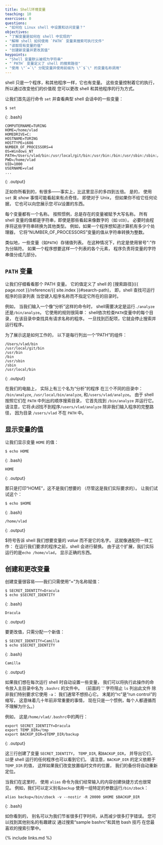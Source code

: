 ```yaml
---
title: Shell环境变量
teaching: 10
exercises: 0
questions:
- "如何在 Linux shell 中设置和访问变量？"
objectives:
- "了解变量是如何在 shell 中实现的"
- "解释 shell 如何使用 `PATH` 变量来搜索可执行文件"
- "读取现有变量的值"
- "创建新变量并更改其值"
keypoints:
- "Shell 变量默认被视为字符串"
- "`PATH` 变量定义了 shell 的搜索路径"
- "使用 \"`=`\" 分配变量并使用前缀为 \"`$`\" 的变量名称调用"
---
```


shell 只是一个程序，和其他程序一样，它也有变量。
这些变量控制着它的执行，
所以通过改变他们的价值观
您可以更改 shell 和其他程序的行为方式。

让我们首先运行命令 `set` 并查看典型 shell 会话中的一些变量：

~~~
$ set
~~~
{: .bash}

~~~
COMPUTERNAME=TURING
HOME=/home/vlad
HOMEDRIVE=C:
HOSTNAME=TURING
HOSTTYPE=i686
NUMBER_OF_PROCESSORS=4
OS=Windows_NT
PATH=/Users/vlad/bin:/usr/local/git/bin:/usr/bin:/bin:/usr/sbin:/sbin:/usr/local/bin
PWD=/home/vlad
UID=1000
USERNAME=vlad
...
~~~
{: .output}

正如你所看到的，有很多——事实上，比这里显示的多四到五倍。
是的，
使用 `set` 来 *show* 事情可能看起来有点奇怪，
即使对于 Unix，
但如果你不给它任何论据，
它也可以向您展示您*可以*设置的东西。

每个变量都有一个名称。
按照惯例，总是存在的变量被赋予大写名称。
所有 shell 变量的值都是字符串，即使是那些看起来像数字的（如 `UID`）。
必要时由程序将这些字符串转换为其他类型。
例如，如果一个程序想知道计算机有多少个处理器，
它将“NUMBER_OF_PROCESSORS”变量的值从字符串转换为整数。

类似地，一些变量（如`PATH`）存储值列表。
在这种情况下，约定是使用冒号“:”作为分隔符。
如果一个程序想要这样一个列表的各个元素，
程序负责将变量的字符串值分成几部分。

## `PATH` 变量

让我们仔细看看那个 PATH 变量。
它的值定义了 shell 的 [搜索路径]({{ page.root }}/reference/{{ site.index }}#search-path)，
即，shell 查找可运行程序的目录列表
当您键入程序名称而不指定它所在的目录时。

例如，
当我们输入一个像“分析”这样的命令时，
shell需要决定是运行`./analyze`还是`/bin/analyze`。
它使用的规则很简单：
shell依次检查`PATH`变量中的每个目录，
在该目录中查找具有请求名称的程序。
一旦找到匹配项，它就会停止搜索并运行程序。

为了展示这是如何工作的，
以下是每行列出一个“PATH”的组件：

~~~
/Users/vlad/bin
/usr/local/git/bin
/usr/bin
/bin
/usr/sbin
/sbin
/usr/local/bin
~~~
{: .output}

在我们的电脑上，
实际上有三个名为“分析”的程序
在三个不同的目录中：
`/bin/analyze`,
`/usr/local/bin/analyze`,
和`/users/vlad/analyze`。
由于 shell 按照它们在 `PATH` 中列出的顺序搜索目录，
它首先找到 `/bin/analyze` 并运行它。
请注意，它将*永远*找不到程序`/users/vlad/analyze`
除非我们输入程序的完整路径，
因为目录 `/users/vlad` 不在 `PATH` 中。

## 显示变量的值

让我们显示变量 `HOME` 的值：

~~~
$ echo HOME
~~~
{: .bash}

~~~
HOME
~~~
{: .output}

那只是打印“HOME”，这不是我们想要的
（尽管这是我们实际要求的）。
让我们试试这个：

~~~
$ echo $HOME
~~~
{: .bash}

~~~
/home/vlad
~~~
{: .output}

$符号告诉 shell 我们想要变量的 *value*
而不是它的名字。
这就像通配符一样工作：
在运行我们要求的程序之前，shell 会进行替换。
由于这个扩展，我们实际运行的是`echo /home/vlad`，
显示正确的东西。

## 创建和更改变量

创建变量很容易——我们只需使用“=”为名称赋值：

~~~
$ SECRET_IDENTITY=Dracula
$ echo $SECRET_IDENTITY
~~~
{: .bash}

~~~
Dracula
~~~
{: .output}

要更改值，只需分配一个新值：

~~~
$ SECRET_IDENTITY=Camilla
$ echo $SECRET_IDENTITY
~~~
{: .bash}

~~~
Camilla
~~~
{: .output}

如果我们想在每次运行 shell 时自动设置一些变量，
我们可以将执行此操作的命令放入主目录中名为 `.bashrc` 的文件中。
（前面的 '.' 字符阻止 `ls` 列出此文件
除非我们特别要求它使用 `-a`：
我们通常不想担心它。
末尾的“rc”是“run control”的缩写，
这意味着几十年前非常重要的事情，
现在只是一个惯例，每个人都遵循而不理解为什么。）

例如，
这是`/home/vlad/.bashrc`中的两行：

~~~
export SECRET_IDENTITY=Dracula
export TEMP_DIR=/tmp
export BACKUP_DIR=$TEMP_DIR/backup
~~~
{: .output}

这三行创建了变量 `SECRET_IDENTITY`，
`TEMP_DIR`,
和`BACKUP_DIR`，
并导出它们，以便 shell 运行的任何程序也可以看到它们。
请注意，`BACKUP_DIR` 的定义依赖于 `TEMP_DIR` 的值，
这样如果我们改变放置临时文件的位置，
我们的备份将自动重新定位。

当我们在这里时，
使用 `alias` 命令为我们经常输入的内容创建快捷方式也很常见。
例如，我们可以定义别名`backup`
使用一组特定的参数运行`/bin/zback`：

~~~
alias backup=/bin/zback -v --nostir -R 20000 $HOME $BACKUP_DIR
~~~
{: .bash}

如你看到的，
别名可以为我们节省很多打字时间，从而减少很多打字错误。
您可以找到其他别名的有趣建议
通过搜索“sample bashrc”和其他 bash 技巧
在您最喜欢的搜索引擎中。

{% include links.md %}

